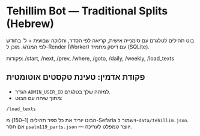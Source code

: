 # Tehillim Bot — Traditional Splits (Hebrew)

בוט תהילים לטלגרם עם סימנייה אישית, קריאה לפי הסדר, וחלוקה שבועית + ל' בחודש לפי המנהג.
מוכן ל-Render (Worker) עם דיסק מתמיד (SQLite).

פקודות: /start, /next, /prev, /where, /goto, /daily, /weekly, /load_texts

## פקודת אדמין: טעינת טקסטים אוטומטית
- הגדר `ADMIN_USER_ID` למזהה שלך בטלגרם.
- מתוך שיחה עם הבוט:
```
/load_texts
```
הבוט יוריד את כל ספר תהילים (1–150) מ-Sefaria וישמור ל-`data/tehillim.json`. אם חסר `psalm119_parts.json` — יווצר טמפלט לעריכה.
